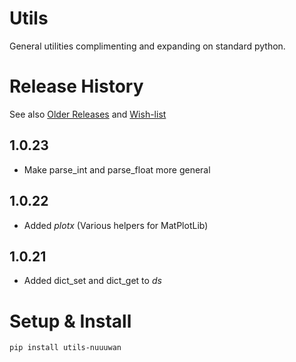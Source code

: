# Utils

General utilities complimenting and expanding on standard python.

# Release History
See also [Older Releases](OLDER_RELEASES.md) and [Wish-list](WISHLIST.md)

## 1.0.23

* Make parse_int and parse_float more general

## 1.0.22

* Added *plotx* (Various helpers for MatPlotLib)

## 1.0.21

* Added dict_set and dict_get to *ds*

# Setup & Install

```
pip install utils-nuuuwan
```
